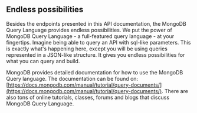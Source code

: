 ## Endless possibilities

Besides the endpoints presented in this API documentation, the MongoDB Query Language provides endless possibilities. We put the power of MongoDB Query Language - a full-featured query language - at your fingertips. Imagine being able to query an API with sql-like parameters. This is exactly what's happening here, except you will be using queries represented in a JSON-like structure. It gives you endless possibilities for what you can query and build.

MongoDB provides detailed documentation for how to use the MongoDB Query language. The documentation can be found on: [https://docs.mongodb.com/manual/tutorial/query-documents/](https://docs.mongodb.com/manual/tutorial/query-documents/). There are also tons of online tutorials, classes, forums and blogs that discuss MongoDB Query Language.
